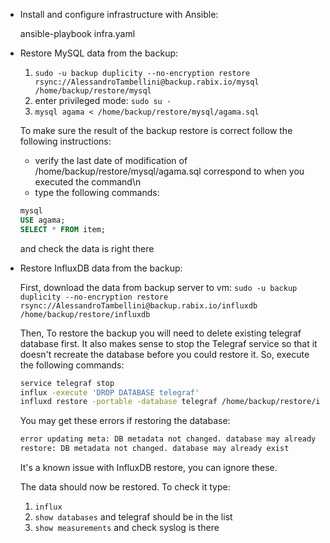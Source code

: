 - Install and configure infrastructure with Ansible:

  <!-- I think I need to describe how to setup ansible in another machine and build all the infrastrucure -->

  ansible-playbook infra.yaml

- Restore MySQL data from the backup:

  1. `sudo -u backup duplicity --no-encryption restore rsync://AlessandroTambellini@backup.rabix.io/mysql /home/backup/restore/mysql`
  2. enter privileged mode: `sudo su -`
  3. `mysql agama < /home/backup/restore/mysql/agama.sql`

  To make sure the result of the backup restore is correct follow the following instructions:

  - verify the last date of modification of /home/backup/restore/mysql/agama.sql correspond to when you executed the command\n
  - type the following commands:

  ```sql
  mysql
  USE agama;
  SELECT * FROM item;
  ```

  and check the data is right there

- Restore InfluxDB data from the backup:

  First, download the data from backup server to vm:
  `sudo -u backup duplicity --no-encryption restore rsync://AlessandroTambellini@backup.rabix.io/influxdb /home/backup/restore/influxdb`

  Then, To restore the backup you will need to delete existing telegraf database first. It also makes sense to stop the Telegraf service so that it doesn't recreate the database before you could restore it. So, execute the following commands:

  ```bash
  service telegraf stop
  influx -execute 'DROP DATABASE telegraf'
  influxd restore -portable -database telegraf /home/backup/restore/influxdb
  ```

  You may get these errors if restoring the database:

  ```bash
  error updating meta: DB metadata not changed. database may already exist
  restore: DB metadata not changed. database may already exist
  ```

  It's a known issue with InfluxDB restore, you can ignore these.

  The data should now be restored. To check it type:

  1. `influx`
  2. `show databases`
     and telegraf should be in the list
  3. `show measurements` and check syslog is there

